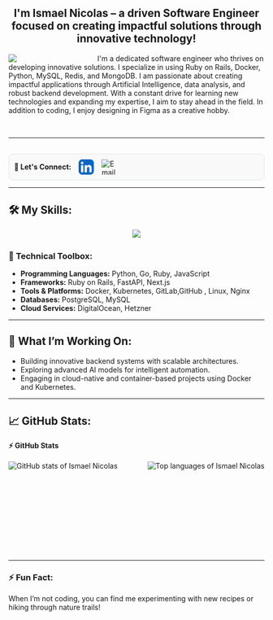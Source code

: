 <h2 align="center">
  I'm Ismael Nicolas – a driven Software Engineer focused on creating impactful solutions through innovative technology!
</h2>

<div align="left">
  <p>
    <img align='left' src='https://octodex.github.com/images/baracktocat.jpg' width='175'>
    I'm a dedicated software engineer who thrives on developing innovative solutions. I specialize in using Ruby on Rails, Docker, Python, MySQL, Redis, and MongoDB. I am passionate about creating impactful applications through Artificial Intelligence, data analysis, and robust backend development. With a constant drive for learning new technologies and expanding my expertise, I aim to stay ahead in the field. In addition to coding, I enjoy designing in Figma as a creative hobby.
  </p>
</div>

<br />

---

<br />

<div style="display: flex; flex-direction: row; align-items: center; gap: 15px; padding: 10px; border: 1px solid #e1e4e8; border-radius: 8px; background-color: #f9f9f9;">
  <strong style="margin: 0; display: flex; align-items: center;">🤝 Let's Connect:</strong>
  <a href="https://www.linkedin.com/in/ismael-nicolas-840493174/" target="_blank" style="text-decoration: none; display: flex; align-items: center;">
    <img src="https://github.com/tandpfun/skill-icons/raw/main/icons/LinkedIn.svg" width="30" height="30" alt="LinkedIn">
  </a>
  <a href="mailto:ismael.cedillo@outlook.es" target="_blank" style="text-decoration: none; display: flex; align-items: center;">
    <img src="https://cdn-icons-png.flaticon.com/512/9068/9068642.png" width="30" height="30" alt="Email">
  </a>
</div>




---

## 🛠️ My Skills:
<p align="center">
  <a href="https://skillicons.dev">
    <img src="https://skillicons.dev/icons?i=gitlab,github,githubactions,kubernetes,docker,rails,vim,ruby,python,go,postgresql,linux,js,nextjs" />
  </a>
</p>

### 🧰 Technical Toolbox:
- **Programming Languages:** Python, Go, Ruby, JavaScript
- **Frameworks:** Ruby on Rails, FastAPI, Next.js
- **Tools & Platforms:** Docker, Kubernetes, GitLab,GitHub , Linux, Nginx
- **Databases:** PostgreSQL, MySQL
- **Cloud Services:** DigitalOcean, Hetzner 
---

## 🚀 What I’m Working On:
- Building innovative backend systems with scalable architectures.
- Exploring advanced AI models for intelligent automation.
- Engaging in cloud-native and container-based projects using Docker and Kubernetes.


---

## 📈 GitHub Stats:
<summary><b>⚡ GitHub Stats</b></summary>
<br />
<div style="display: flex; justify-content: space-between; align-items: center; width: 100%;">
  <img height="180em" alt="GitHub stats of Ismael Nicolas" src="https://github-readme-stats.vercel.app/api?username=IsmaelNicolas&show_icons=true&theme=github_dark&include_all_commits=true&count_private=true" />
  <img height="180em" alt="Top languages of Ismael Nicolas" src="https://github-readme-stats.vercel.app/api/top-langs/?username=IsmaelNicolas&layout=compact&langs_count=7&theme=github_dark" />
</div>

---

### ⚡ Fun Fact:
When I’m not coding, you can find me experimenting with new recipes or hiking through nature trails!
